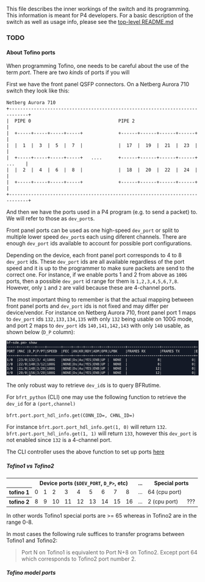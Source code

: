 This file describes the inner workings of the switch and its programming.
This information is meant for P4 developers.
For a basic description of the switch as well as usage info, please see the [top-level README.md](../README.md)

### TODO


#### About Tofino ports

When programming Tofino, one needs to be careful about the use of the term *port*. There are two *kinds* of ports if you will

First we have the front panel QSFP connectors. On a Netberg Aurora 710 switch they look like this:
  ```
  Netberg Aurora 710
  +-----------------------------------------------------------------------------+
  |  PIPE 0                                PIPE 2                               |
  |  +-----+-----+-----+-----+             +------+------+------+------+        |
  |  |  1  |  3  |  5  |  7  |             |  17  |  19  |  21  |  23  |        |
  |  +-----+-----+-----+-----+   ....      +------+------+------+------+ ...    |
  |  |  2  |  4  |  6  |  8  |             |  18  |  20  |  22  |  24  |        |
  |  +-----+-----+-----+-----+             +------+------+------+------+        |
  +-----------------------------------------------------------------------------+
  ```
And then we have the ports used in a P4 program (e.g. to send a packet) to. We will refer to those as `dev_port`s.

Front panel ports can be used as one high-speed `dev_port` or split to multiple lower speed `dev_port`s each using diferent channels. There are enough `dev_port` ids available to account for possible port configurations.

Depending on the device, each front panel port corresponds to 4 to 8 `dev_port` ids. These `dev_port` ids are all available regardless of the port speed and it is up to the programmer to make sure packets are send to the correct one.
For instance, if we enable ports 1 and 2 from above as `100G` ports, then a possible `dev_port` id range for them is `1,2,3,4,5,6,7,8`. However, only `1` and `2` are valid because these are 4-channel ports.

The most important thing to remember is that the actual mapping between front panel ports and `dev_port` ids is not fixed and may differ per device/vendor.
For instance on Netberg Aurora 710, front panel port 1 maps to `dev_port` ids `132,133,134,135` with only `132` being usable on 100G mode, and port 2 maps to `dev_port` ids `140,141,142,143` with only `140` usable, as shown below (`D_P` column):

![ports_up](../assets/ports_up.png)

The only robust way to retrieve `dev_id`s is to query BFRutime.

For `bfrt_python` (CLI) one may use the following function to retrieve the `dev_id` for a `(port,channel)`

```
bfrt.port.port_hdl_info.get(CONN_ID=, CHNL_ID=)
```
For instance `bfrt.port.port_hdl_info.get(1, 0)` will return `132`. `bfrt.port.port_hdl_info.get(1, 1)` will return `133`, however this `dev_port` is not enabled since `132` is a 4-channel port.

The CLI controller uses the above function to set up ports [here](../src/controller/bfrt_cli.py?plain=1#L69)

##### Tofino1 vs Tofino2
<table>
  <tr>
    <th></th>
    <th colspan="9">Device ports (<code>$DEV_PORT</code>, <codE>D_P></code>, etc)</th>
    <th>...</th>
    <th colspan="2">Special ports</th>
  </tr>
  <tr>
    <th>tofino 1</th>
    <td>0</td>
    <td>1</td>
    <td>2</td>
    <td>3</td>
    <td>4</td>
    <td>5</td>
    <td>6</td>
    <td>7</td>
    <td>8</td>
    <td>...</td>
    <td>64 (cpu port)</td>
    <td></td>
  </tr>
  <tr>
    <th>tofino 2</th>
    <td>8</td>
    <td>9</td>
    <td>10</td>
    <td>11</td>
    <td>12</td>
    <td>13</td>
    <td>14</td>
    <td>15</td>
    <td>16</td>
    <td>...</td>
    <td>2 (cpu port)</td>
    <td>???</td>
  </tr>
</table>

In other words Tofino1 special ports are >= 65 whereas in Tofino2 are in the range 0-8.

In most cases the following rule suffices to transfer programs between Tofino1 and Tofino2:

> Port N on Tofino1 is equivalent to Port N+8 on Tofino2.
> Except port 64 which corresponds to Tofino2 port number 2.

##### Tofino model ports